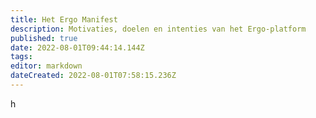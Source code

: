 ```yaml
---
title: Het Ergo Manifest
description: Motivaties, doelen en intenties van het Ergo-platform
published: true
date: 2022-08-01T09:44:14.144Z
tags: 
editor: markdown
dateCreated: 2022-08-01T07:58:15.236Z
---
```



h